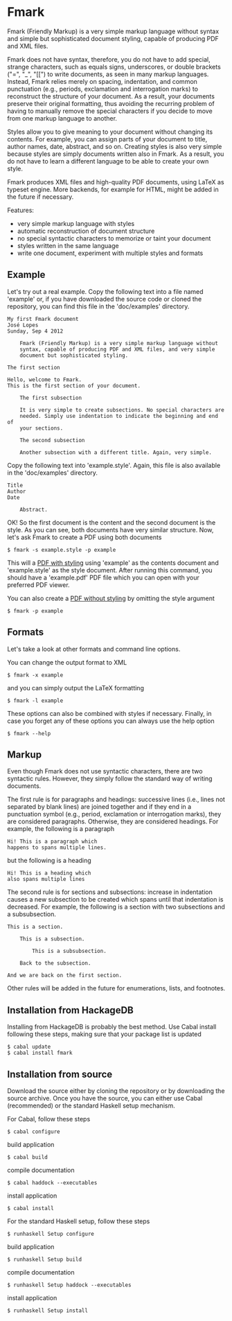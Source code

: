 Fmark
=====

Fmark (Friendly Markup) is a very simple markup language without
syntax and simple but sophisticated document styling, capable of
producing PDF and XML files.

Fmark does not have syntax, therefore, you do not have to add special,
strange characters, such as equals signs, underscores, or double
brackets ("=", "_", "[[") to write documents, as seen in many markup
languages.  Instead, Fmark relies merely on spacing, indentation, and
common punctuation (e.g., periods, exclamation and interrogation
marks) to reconstruct the structure of your document.  As a result,
your documents preserve their original formatting, thus avoiding the
recurring problem of having to manually remove the special characters
if you decide to move from one markup language to another.

Styles allow you to give meaning to your document without changing its
contents.  For example, you can assign parts of your document to
title, author names, date, abstract, and so on.  Creating styles is
also very simple because styles are simply documents written also in
Fmark.  As a result, you do not have to learn a different language to
be able to create your own style.

Fmark produces XML files and high-quality PDF documents, using LaTeX
as typeset engine.  More backends, for example for HTML, might be
added in the future if necessary.

Features:
- very simple markup language with styles
- automatic reconstruction of document structure
- no special syntactic characters to memorize or taint your document
- styles written in the same language
- write one document, experiment with multiple styles and formats

Example
-------

Let's try out a real example.  Copy the following text into a file
named 'example' or, if you have downloaded the source code or cloned
the repository, you can find this file in the 'doc/examples' directory.

    My first Fmark document
    José Lopes
    Sunday, Sep 4 2012

        Fmark (Friendly Markup) is a very simple markup language without
        syntax, capable of producing PDF and XML files, and very simple
        document but sophisticated styling.

    The first section

    Hello, welcome to Fmark.
    This is the first section of your document.

        The first subsection

        It is very simple to create subsections. No special characters are
        needed. Simply use indentation to indicate the beginning and end of
        your sections.

        The second subsection

        Another subsection with a different title. Again, very simple.

Copy the following text into 'example.style'.  Again, this file is
also available in the 'doc/examples' directory.

    Title
    Author
    Date

        Abstract.

OK! So the first document is the content and the second document is
the style.  As you can see, both documents have very similar
structure.  Now, let's ask Fmark to create a PDF using both documents

    $ fmark -s example.style -p example

This will a [PDF with styling](http://github.com/jabolopes/fmark/blob/master/doc/examples/example.pdf?raw=true)
using 'example' as the contents document and 'example.style' as the style
document.  After running this command, you should have a
'example.pdf' PDF file which you can open with your preferred PDF
viewer.

You can also create a [PDF without styling](http://github.com/jabolopes/fmark/blob/master/doc/examples/exampleNoStyle.pdf?raw=true)
by omitting the style argument

    $ fmark -p example

Formats
-------

Let's take a look at other formats and command line options.

You can change the output format to XML

    $ fmark -x example

and you can simply output the LaTeX formatting

    $ fmark -l example

These options can also be combined with styles if necessary.  Finally,
in case you forget any of these options you can always use the help
option

    $ fmark --help

Markup
------

Even though Fmark does not use syntactic characters, there are two
syntactic rules.  However, they simply follow the standard way of
writing documents.

The first rule is for paragraphs and headings: successive lines (i.e.,
lines not separated by blank lines) are joined together and if they
end in a punctuation symbol (e.g., period, exclamation or
interrogation marks), they are considered paragraphs.  Otherwise, they
are considered headings.  For example, the following is a paragraph

    Hi! This is a paragraph which
    happens to spans multiple lines.

but the following is a heading

    Hi! This is a heading which
    also spans multiple lines

The second rule is for sections and subsections: increase in
indentation causes a new subsection to be created which spans until
that indentation is decreased.  For example, the following is a
section with two subsections and a subsubsection.

    This is a section.

        This is a subsection.

            This is a subsubsection.

        Back to the subsection.

    And we are back on the first section.

Other rules will be added in the future for enumerations, lists, and
footnotes.

Installation from HackageDB
---------------------------

Installing from HackageDB is probably the best method. Use Cabal
install following these steps, making sure that your package list is
updated

    $ cabal update
    $ cabal install fmark

Installation from source
------------------------

Download the source either by cloning the repository or by downloading
the source archive. Once you have the source, you can either use Cabal
(recommended) or the standard Haskell setup mechanism.

For Cabal, follow these steps

    $ cabal configure

build application

    $ cabal build

compile documentation

    $ cabal haddock --executables

install application

    $ cabal install

For the standard Haskell setup, follow these steps

    $ runhaskell Setup configure

build application

    $ runhaskell Setup build

compile documentation

    $ runhaskell Setup haddock --executables

install application

    $ runhaskell Setup install